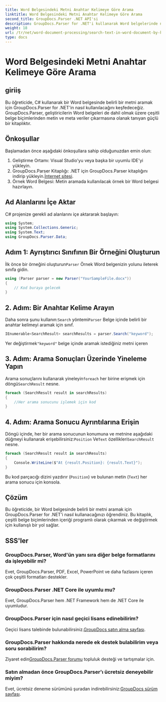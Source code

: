 ```yaml
---
title: Word Belgesindeki Metni Anahtar Kelimeye Göre Arama
linktitle: Word Belgesindeki Metni Anahtar Kelimeye Göre Arama
second_title: GroupDocs.Parser .NET API'si
description: GroupDocs.Parser for .NET'i kullanarak Word belgelerinde nasıl metin arayacağınızı öğrenin. Belirli anahtar kelimeleri verimli bir şekilde çıkarın.
weight: 18
url: /tr/net/word-document-processing/search-text-in-word-document-by-keyword/
type: docs
---
```

# Word Belgesindeki Metni Anahtar Kelimeye Göre Arama

## giriiş
Bu öğreticide, C# kullanarak bir Word belgesinde belirli bir metni aramak için GroupDocs.Parser for .NET'in nasıl kullanılacağını keşfedeceğiz. GroupDocs.Parser, geliştiricilerin Word belgeleri de dahil olmak üzere çeşitli belge biçimlerinden metin ve meta veriler çıkarmasına olanak tanıyan güçlü bir kitaplıktır.
## Önkoşullar
Başlamadan önce aşağıdaki önkoşullara sahip olduğunuzdan emin olun:
1. Geliştirme Ortamı: Visual Studio'yu veya başka bir uyumlu IDE'yi yükleyin.
2.  GroupDocs.Parser Kitaplığı: .NET için GroupDocs.Parser kitaplığını indirip yükleyin.[İnternet sitesi](https://releases.groupdocs.com/parser/net/).
3. Örnek Word Belgesi: Metin aramada kullanılacak örnek bir Word belgesi hazırlayın.

## Ad Alanlarını İçe Aktar
C# projenize gerekli ad alanlarını içe aktararak başlayın:
```csharp
using System;
using System.Collections.Generic;
using System.Text;
using GroupDocs.Parser.Data;
```
## Adım 1: Ayrıştırıcı Sınıfının Bir Örneğini Oluşturun
 İlk önce bir örneğini oluşturun`Parser` Örnek Word belgenizin yolunu ileterek sınıfa gidin.
```csharp
using (Parser parser = new Parser("YourSampleFile.docx"))
{
    // Kod buraya gelecek
}
```
## 2. Adım: Bir Anahtar Kelime Arayın
 Daha sonra şunu kullanın:`Search` yöntemi`Parser` Belge içinde belirli bir anahtar kelimeyi aramak için sınıf.
```csharp
IEnumerable<SearchResult> searchResults = parser.Search("keyword");
```
 Yer değiştirmek`"keyword"` belge içinde aramak istediğiniz metni içeren
## 3. Adım: Arama Sonuçları Üzerinde Yineleme Yapın
 Arama sonuçlarını kullanarak yineleyin`foreach` her birine erişmek için döngü`SearchResult` nesne.
```csharp
foreach (SearchResult result in searchResults)
{
    //Her arama sonucunu işlemek için kod
}
```
## 4. Adım: Arama Sonucu Ayrıntılarına Erişin
 Döngü içinde, her bir arama sonucunun konumuna ve metnine aşağıdaki düğmeyi kullanarak erişebilirsiniz:`Position` Ve`Text` özellikleri`SearchResult` nesne.
```csharp
foreach (SearchResult result in searchResults)
{
    Console.WriteLine($"At {result.Position}: {result.Text}");
}
```
Bu kod parçacığı dizini yazdırır (`Position`) ve bulunan metin (`Text`) her arama sonucu için konsola.

## Çözüm
Bu öğreticide, bir Word belgesinde belirli bir metni aramak için GroupDocs.Parser for .NET'i nasıl kullanacağınızı öğrendiniz. Bu kitaplık, çeşitli belge biçimlerinden içeriği programlı olarak çıkarmak ve değiştirmek için kullanışlı bir yol sağlar.

## SSS'ler
### GroupDocs.Parser, Word'ün yanı sıra diğer belge formatlarını da işleyebilir mi?
Evet, GroupDocs.Parser, PDF, Excel, PowerPoint ve daha fazlasını içeren çok çeşitli formatları destekler.
### GroupDocs.Parser .NET Core ile uyumlu mu?
Evet, GroupDocs.Parser hem .NET Framework hem de .NET Core ile uyumludur.
### GroupDocs.Parser için nasıl geçici lisans edinebilirim?
 Geçici lisans talebinde bulunabilirsiniz.[GroupDocs satın alma sayfası](https://purchase.groupdocs.com/temporary-license/).
### GroupDocs.Parser hakkında nerede ek destek bulabilirim veya soru sorabilirim?
 Ziyaret edin[GroupDocs.Parser forumu](https://forum.groupdocs.com/c/parser/17) topluluk desteği ve tartışmalar için.
### Satın almadan önce GroupDocs.Parser'ı ücretsiz deneyebilir miyim?
 Evet, ücretsiz deneme sürümünü şuradan indirebilirsiniz:[GroupDocs sürüm sayfası](https://releases.groupdocs.com/).